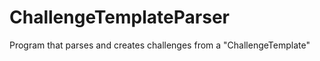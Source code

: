 ChallengeTemplateParser
=======================

Program that parses and creates challenges from a "ChallengeTemplate"